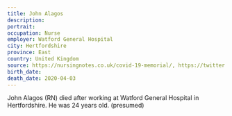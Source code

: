 ```yaml
---
title: John Alagos
description: 
portrait: 
occupation: Nurse
employer: Watford General Hospital
city: Hertfordshire
province: East
country: United Kingdom
source: https://nursingnotes.co.uk/covid-19-memorial/, https://twitter.com/NursingNotesUK/status/1246703852579143687, https://www.bbc.com/news/uk-england-beds-bucks-herts-52172288
birth_date: 
death_date: 2020-04-03
---
```


John Alagos (RN) died after working at Watford General Hospital in Hertfordshire. He was 24 years old. (presumed)